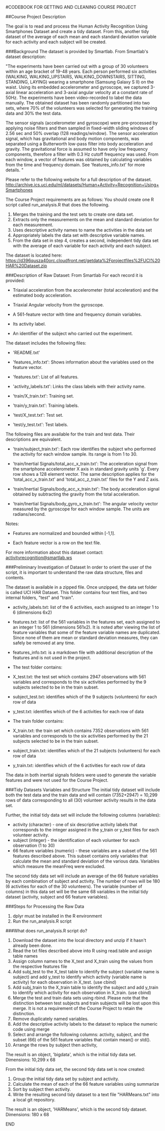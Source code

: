 #CODEBOOK FOR GETTING AND CLEANING COURSE PROJECT

##Course Project Description

The goal is to read and process the Human Activity Recognition Using Smartphones Dataset and create a tidy dataset. From this, another tidy dataset of the average of each mean and each standard deviation variable for each activity and each subject will be created. 

###Background
The dataset is provided by Smartlab.  From Smartlab's dataset description:

"The experiments have been carried out with a group of 30 volunteers within an age bracket of 19-48 years. Each person performed six activities (WALKING, WALKING_UPSTAIRS, WALKING_DOWNSTAIRS, SITTING, STANDING, LAYING) wearing a smartphone (Samsung Galaxy S II) on the waist. Using its embedded accelerometer and gyroscope, we captured 3-axial linear acceleration and 3-axial angular velocity at a constant rate of 50Hz. The experiments have been video-recorded to label the data manually. The obtained dataset has been randomly partitioned into two sets, where 70% of the volunteers was selected for generating the training data and 30% the test data. 


The sensor signals (accelerometer and gyroscope) were pre-processed by applying noise filters and then sampled in fixed-width sliding windows of 2.56 sec and 50% overlap (128 readings/window). The sensor acceleration signal, which has gravitational and body motion components, was separated using a Butterworth low-pass filter into body acceleration and gravity. The gravitational force is assumed to have only low frequency components, therefore a filter with 0.3 Hz cutoff frequency was used. From each window, a vector of features was obtained by calculating variables from the time and frequency domain. See 'features_info.txt' for more details. "  

Please refer to the following website for a full description of the dataset.  http://archive.ics.uci.edu/ml/datasets/Human+Activity+Recognition+Using+Smartphones 

The Course Project requirements are as follows:
You should create one R script called run_analysis.R that does the following. 
1. Merges the training and the test sets to create one data set.
2. Extracts only the measurements on the mean and standard deviation for each measurement. 
3. Uses descriptive activity names to name the activities in the data set
4. Appropriately labels the data set with descriptive variable names. 
5. From the data set in step 4, creates a second, independent tidy data set with the average of each variable for each activity and each subject.

The dataset is located here:  https://d396qusza40orc.cloudfront.net/getdata%2Fprojectfiles%2FUCI%20HAR%20Dataset.zip 


###Description of Raw Dataset:  From Smartlab
For each record it is provided:


- Triaxial acceleration from the accelerometer (total acceleration) and the estimated body acceleration.

- Triaxial Angular velocity from the gyroscope. 

- A 561-feature vector with time and frequency domain variables. 

- Its activity label. 

- An identifier of the subject who carried out the experiment.



The dataset includes the following files:


- 'README.txt'

- 'features_info.txt': Shows information about the variables used on the feature vector.

- 'features.txt': List of all features.

- 'activity_labels.txt': Links the class labels with their activity name.

- 'train/X_train.txt': Training set.

- 'train/y_train.txt': Training labels.

- 'test/X_test.txt': Test set.

- 'test/y_test.txt': Test labels.


The following files are available for the train and test data. Their descriptions are equivalent. 

- 'train/subject_train.txt': Each row identifies the subject who performed the activity for each window sample. Its range is from 1 to 30. 

- 'train/Inertial Signals/total_acc_x_train.txt': The acceleration signal from the smartphone accelerometer X axis in standard gravity units 'g'. Every row shows a 128 element vector. The same description applies for the 'total_acc_x_train.txt' and 'total_acc_z_train.txt' files for the Y and Z axis. 

- 'train/Inertial Signals/body_acc_x_train.txt': The body acceleration signal obtained by subtracting the gravity from the total acceleration. 

- 'train/Inertial Signals/body_gyro_x_train.txt': The angular velocity vector measured by the gyroscope for each window sample. The units are radians/second. 


Notes: 

- Features are normalized and bounded within [-1,1].

- Each feature vector is a row on the text file.


For more information about this dataset contact: activityrecognition@smartlab.ws

###Preliminary Investigation of Dataset
In order to orient the user of the script, it is important to understand the raw data structure, files and contents.

The dataset is available in a zipped file. Once unzipped, the data set folder is called UCI HAR Dataset. This folder contains four text files, and two internal folders, "test" and "train".
* activity_labels.txt:  list of the 6 activities, each assigned to an integer 1 to 6 (dimensions 6x2)
* features.txt:  list of the 561 variables in the features set, each assigned to an integer 1 to 561 (dimensions 561x2).  It is noted after viewing the list of feature variables that some of the feature variable names are duplicated.  Since none of them are mean or standard deviation measures, they can safely be removed at any time.
* features_info.txt: is a markdown file with additional description of the features and is not used in the project.
* The test folder contains: 
*  X_test.txt: the test set which contains 2947 observations with 561 variables and corresponds to the six activities performed by the 9 subjects selected to be in the train subset.
*  subject_test.txt:  identifies which of the 9 subjects (volunteers) for each row of data 
*  y_test.txt:  identifies which of the 6 activities for each row of data 

* The train folder contains: 
*  X_train.txt: the train set which contains 7352 observations with 561 variables and corresponds to the six activities performed by the 21 subjects selected to be in the train subset.
*  subject_train.txt:  identifies which of the 21 subjects (volunteers) for each row of data 
*  y_train.txt:  identifies which of the 6 activities for each row of data 

The data in both inertial signals folders were used to generate the variable features and were not used for the Course Project.

###Tidy Datasets Variables and Structure
The initial tidy dataset will include both the test data and the train data and will contain (7352+2947) = 10,299 rows of data corresponding to all (30) volunteer activity results in the data set.

Further, the initial tidy data set will include the following columns (variables):
* activity  (character) -  one of six descriptive activity labels that corresponds to the integer assigned in the y_train or y_test files for each volunteer activity.
* subject  (integer) -  the identification of each volunteer for each observation (1 to 30)
* 66 feature variables (numeric) -  these variables are a subset of the 561 features described above.  This subset contains only variables that calculate the mean and standard deviation of the various data.  Variables which measure the meanFreq were excluded.

The second tidy data set will include an average of the 66 feature variables by each combination of subject and activity. The number of rows will be 180 (6 activities for each of the 30 volunteers).  The variable (number of columns) in this data set will be the same 68 variables in the initial tidy dataset (activity, subject and 66 feature variables). 


###Steps for Processing the Raw Data 

1. dplyr must be installed in the R environment
2. Run the run_analysis.R script

###What does run_analysis.R script do?
1. Download the dataset into the local directory and unzip if it hasn't already been done.
2. Read the txt files described above into R using read.table and assign table names
3. Assign column names to the X_test and X_train using the values from the respective features file
4. Add subj_test to the X_test table to identify the subject (variable name is subject) and add y_test to identify which activity (variable name is activity) for each observation in X_test. (use cbind)
5. Add subj_train to the X_train table to identify the subject and add y_train to identify which activity for each observation in X_train. (use cbind)
6.  Merge the test and train data sets using rbind.  Please note that the distinction between test subjects and train subjects will be lost upon this merge.  It is not a requirement of the Course Project to retain the distinction.
7.  Remove duplicately named variables.
8.  Add the descriptive activity labels to the dataset to replace the numeric code using merge
9. Select and arrange the following columns:  activity, subject, and the subset (66) of the 561 feature variables that contain mean() or std(). 
10. Arrange the rows by subject then activity,

The result is an object, 'bigdata', which is the initial tidy data set.  Dimensions:  10,299 x 68


From the initial tidy data set, the second tidy data set is now created:
1. Group the initial tidy data set by subject and activity.
2. Calculate the mean of each of the 66 feature variables using summarize
3. Sort by subject then activity.
4. Write the resulting second tidy dataset to a text file "HARMeans.txt" into a local git repository.

The result is an object, 'HARMeans', which is the second tidy dataset.  Dimensions: 180 x 68

END